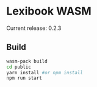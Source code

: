 # Lexibook WASM

Current release: 0.2.3

## Build

```bash
wasm-pack build
cd public
yarn install #or npm install
npm run start
```
